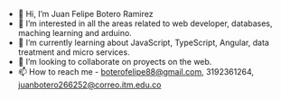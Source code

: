 - 👋 Hi, I’m Juan Felipe Botero Ramirez
- 👀 I’m interested in all the areas related to web developer, databases, maching learning and arduino. 
- 🌱 I’m currently learning about JavaScript, TypeScript, Angular, data treatment and micro services.
- 💞️ I’m looking to collaborate on proyects on the web.
- 📫 How to reach me - boterofelipe88@gmail.com, 3192361264, juanbotero266252@correo.itm.edu.co 

<!---
FelipeBorz12/FelipeBorz12 is a ✨ special ✨ repository because its `README.md` (this file) appears on your GitHub profile.
You can click the Preview link to take a look at your changes.
--->
